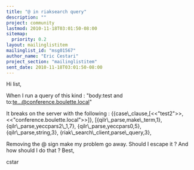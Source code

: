 ```yaml
---
title: "@ in riaksearch query"
description: ""
project: community
lastmod: 2010-11-18T03:01:50-08:00
sitemap:
  priority: 0.2
layout: mailinglistitem
mailinglist_id: "msg01567"
author_name: "Eric Cestari"
project_section: "mailinglistitem"
sent_date: 2010-11-18T03:01:50-08:00
---
```



Hi list,

When I run a query of this kind :
"body:test and to:te...@conference.boulette.local"

It breaks on the server with the following :
{{case\\_clause,[&lt;&lt;"test2"&gt;&gt;,
 &lt;&lt;"conference.boulette.local"&gt;&gt;]},
 [{qilr\\_parse,make\\_term,1},
 {qilr\\_parse,yeccpars2\\_1,7},
 {qilr\\_parse,yeccpars0,5},
 {qilr\\_parse,string,3},
 {riak\\_search\\_client,parse\\_query,3},


Removing the @ sign make my problem go away. Should I escape it ? And how 
should I do that ?
Best,

cstar
